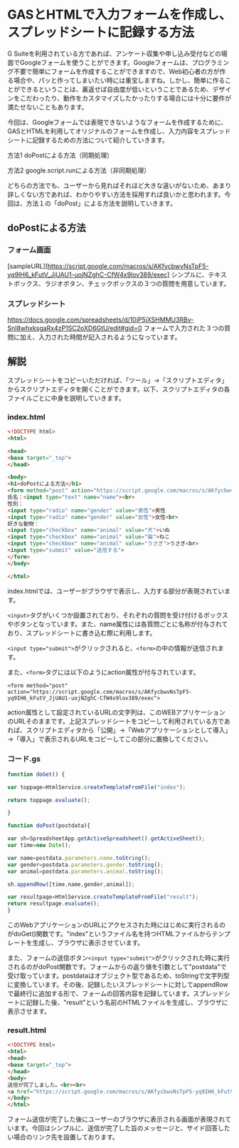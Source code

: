 # GASとHTMLで入力フォームを作成し、スプレッドシートに記録する方法
G Suiteを利用されている方であれば、アンケート収集や申し込み受付などの場面でGoogleフォームを使うことができます。Googleフォームは、プログラミング不要で簡単にフォームを作成することができますので、Web初心者の方が作る場合や、パッと作ってしまいたい時には重宝しますね。しかし、簡単に作ることができるということは、裏返せば自由度が低いということであるため、デザインをこだわったり、動作をカスタマイズしたかったりする場合には十分に要件が満たせないこともあります。

今回は、Googleフォームでは表現できないようなフォームを作成するために、GASとHTMLを利用してオリジナルのフォームを作成し、入力内容をスプレッドシートに記録するための方法について紹介していきます。

方法1 doPostによる方法（同期処理）

方法2 google.script.runによる方法（非同期処理）

どちらの方法でも、ユーザーから見ればそれほど大きな違いがないため、あまり詳しくない方であれば、わかりやすい方法を採用すれば良いかと思われます。今回は、方法１の「doPost」による方法を説明していきます。

## doPostによる方法
### フォーム画面
[sampleURL][https://script.google.com/macros/s/AKfycbwvNsTpF5-yq9IH6_kFutV_JjUAU1-uojNZghC-CfW4x9lov389/exec]
シンプルに、テキストボックス、ラジオボタン、チェックボックスの３つの質問を用意しています。

### スプレッドシート
https://docs.google.com/spreadsheets/d/10iP5jXSHMMU3RBv-Snl8whxksgaRx4zP1SC2oXD6GtU/edit#gid=0
フォームで入力された３つの質問に加え、入力された時間が記入されるようになっています。

## 解説
スプレッドシートをコピーいただければ、「ツール」→「スクリプトエディタ」からスクリプトエディタを開くことができます。以下、スクリプトエディタの各ファイルごとに中身を説明していきます。

### index.html
~~~html
<!DOCTYPE html>
<html>

<head>
<base target="_top">
</head>

<body>
<h1>doPostによる方法</h1>
<form method="post" action="https://script.google.com/macros/s/AKfycbwvNsTpF5-yq9IH6_kFutV_JjUAU1-uojNZghC-CfW4x9lov389/exec">
氏名：<input type="text" name="name"><br>
性別：
<input type="radio" name="gender" value="男性">男性
<input type="radio" name="gender" value="女性">女性<br>
好きな動物：
<input type="checkbox" name="animal" value="犬">いぬ
<input type="checkbox" name="animal" value="猫">ねこ
<input type="checkbox" name="animal" value="うさぎ">うさぎ<br>
<input type="submit" value="送信する">
</form>
</body>

</html>
~~~
index.htmlでは、ユーザーがブラウザで表示し、入力する部分が表現されています。

`<input>`タグがいくつか設置されており、それぞれの質問を受け付けるボックスやボタンとなっています。また、name属性には各質問ごとに名称が付与されており、スプレッドシートに書き込む際に利用します。

`<input type="submit">`がクリックされると、`<form>`の中の情報が送信されます。

また、`<form>`タグには以下のようにaction属性が付与されています。

`<form method="post" action="https://script.google.com/macros/s/AKfycbwvNsTpF5-yq9IH6_kFutV_JjUAU1-uojNZghC-CfW4x9lov389/exec">`

action属性として設定されているURLの文字列は、このWEBアプリケーションのURLそのままです。上記スプレッドシートをコピーして利用されている方であれば、スクリプトエディタから「公開」→「Webアプリケーションとして導入」→「導入」で表示されるURLをコピーしてこの部分に置換してください。

### コード.gs
~~~javascript
function doGet() {

var toppage=HtmlService.createTemplateFromFile("index");

return toppage.evaluate();

}

function doPost(postdata){

var sh=SpreadsheetApp.getActiveSpreadsheet().getActiveSheet();
var time=new Date();

var name=postdata.parameters.name.toString();
var gender=postdata.parameters.gender.toString();
var animal=postdata.parameters.animal.toString();

sh.appendRow([time,name,gender,animal]);

var resultpage=HtmlService.createTemplateFromFile("result");
return resultpage.evaluate();
}
~~~
このWebアプリケーションのURLにアクセスされた時にはじめに実行されるのがdoGet()関数です。"index"というファイル名を持つHTMLファイルからテンプレートを生成し、ブラウザに表示させています。

また、フォームの送信ボタン`<input type="submit">`がクリックされた時に実行されるのがdoPost関数です。フォームからの返り値を引数として"postdata"で受け取っています。postdataはオブジェクト型であるため、toStringで文字列型に変換しています。その後、記録したいスプレッドシートに対してappendRowで最終行に追加する形で、フォームの回答内容を記録しています。スプレッドシートに記録した後、"result"という名前のHTMLファイルを生成し、ブラウザに表示させます。

### result.html
~~~html
<!DOCTYPE html>
<html>
<head>
<base target="_top">
</head>
<body>
送信が完了しました。<br><br>
<a href="https://script.google.com/macros/s/AKfycbwvNsTpF5-yq9IH6_kFutV_JjUAU1-uojNZghC-CfW4x9lov389/exec">もう一度回答する</a>
</body>
</html>
~~~
フォーム送信が完了した後にユーザーのブラウザに表示される画面が表現されています。今回はシンプルに、送信が完了した旨のメッセージと、サイド回答したい場合のリンク先を設置しております。
